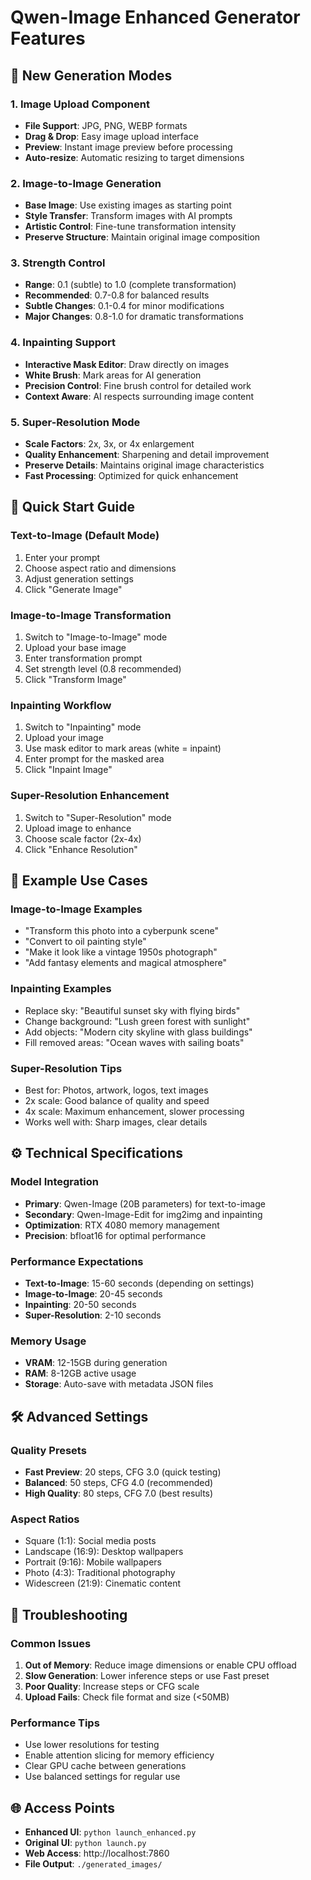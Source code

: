 # Qwen-Image Enhanced Generator Features

## 🎨 New Generation Modes

### 1. Image Upload Component
- **File Support**: JPG, PNG, WEBP formats
- **Drag & Drop**: Easy image upload interface
- **Preview**: Instant image preview before processing
- **Auto-resize**: Automatic resizing to target dimensions

### 2. Image-to-Image Generation
- **Base Image**: Use existing images as starting point
- **Style Transfer**: Transform images with AI prompts
- **Artistic Control**: Fine-tune transformation intensity
- **Preserve Structure**: Maintain original image composition

### 3. Strength Control
- **Range**: 0.1 (subtle) to 1.0 (complete transformation)
- **Recommended**: 0.7-0.8 for balanced results
- **Subtle Changes**: 0.1-0.4 for minor modifications
- **Major Changes**: 0.8-1.0 for dramatic transformations

### 4. Inpainting Support
- **Interactive Mask Editor**: Draw directly on images
- **White Brush**: Mark areas for AI generation
- **Precision Control**: Fine brush control for detailed work
- **Context Aware**: AI respects surrounding image content

### 5. Super-Resolution Mode
- **Scale Factors**: 2x, 3x, or 4x enlargement
- **Quality Enhancement**: Sharpening and detail improvement
- **Preserve Details**: Maintains original image characteristics
- **Fast Processing**: Optimized for quick enhancement

## 🚀 Quick Start Guide

### Text-to-Image (Default Mode)
1. Enter your prompt
2. Choose aspect ratio and dimensions
3. Adjust generation settings
4. Click "Generate Image"

### Image-to-Image Transformation
1. Switch to "Image-to-Image" mode
2. Upload your base image
3. Enter transformation prompt
4. Set strength level (0.8 recommended)
5. Click "Transform Image"

### Inpainting Workflow
1. Switch to "Inpainting" mode
2. Upload your image
3. Use mask editor to mark areas (white = inpaint)
4. Enter prompt for the masked area
5. Click "Inpaint Image"

### Super-Resolution Enhancement
1. Switch to "Super-Resolution" mode
2. Upload image to enhance
3. Choose scale factor (2x-4x)
4. Click "Enhance Resolution"

## 🎯 Example Use Cases

### Image-to-Image Examples
- "Transform this photo into a cyberpunk scene"
- "Convert to oil painting style"
- "Make it look like a vintage 1950s photograph"
- "Add fantasy elements and magical atmosphere"

### Inpainting Examples
- Replace sky: "Beautiful sunset sky with flying birds"
- Change background: "Lush green forest with sunlight"
- Add objects: "Modern city skyline with glass buildings"
- Fill removed areas: "Ocean waves with sailing boats"

### Super-Resolution Tips
- Best for: Photos, artwork, logos, text images
- 2x scale: Good balance of quality and speed
- 4x scale: Maximum enhancement, slower processing
- Works well with: Sharp images, clear details

## ⚙️ Technical Specifications

### Model Integration
- **Primary**: Qwen-Image (20B parameters) for text-to-image
- **Secondary**: Qwen-Image-Edit for img2img and inpainting
- **Optimization**: RTX 4080 memory management
- **Precision**: bfloat16 for optimal performance

### Performance Expectations
- **Text-to-Image**: 15-60 seconds (depending on settings)
- **Image-to-Image**: 20-45 seconds
- **Inpainting**: 20-50 seconds
- **Super-Resolution**: 2-10 seconds

### Memory Usage
- **VRAM**: 12-15GB during generation
- **RAM**: 8-12GB active usage
- **Storage**: Auto-save with metadata JSON files

## 🛠️ Advanced Settings

### Quality Presets
- **Fast Preview**: 20 steps, CFG 3.0 (quick testing)
- **Balanced**: 50 steps, CFG 4.0 (recommended)
- **High Quality**: 80 steps, CFG 7.0 (best results)

### Aspect Ratios
- Square (1:1): Social media posts
- Landscape (16:9): Desktop wallpapers
- Portrait (9:16): Mobile wallpapers
- Photo (4:3): Traditional photography
- Widescreen (21:9): Cinematic content

## 🔧 Troubleshooting

### Common Issues
1. **Out of Memory**: Reduce image dimensions or enable CPU offload
2. **Slow Generation**: Lower inference steps or use Fast preset
3. **Poor Quality**: Increase steps or CFG scale
4. **Upload Fails**: Check file format and size (<50MB)

### Performance Tips
- Use lower resolutions for testing
- Enable attention slicing for memory efficiency
- Clear GPU cache between generations
- Use balanced settings for regular use

## 🌐 Access Points
- **Enhanced UI**: `python launch_enhanced.py`
- **Original UI**: `python launch.py`
- **Web Access**: http://localhost:7860
- **File Output**: `./generated_images/`

